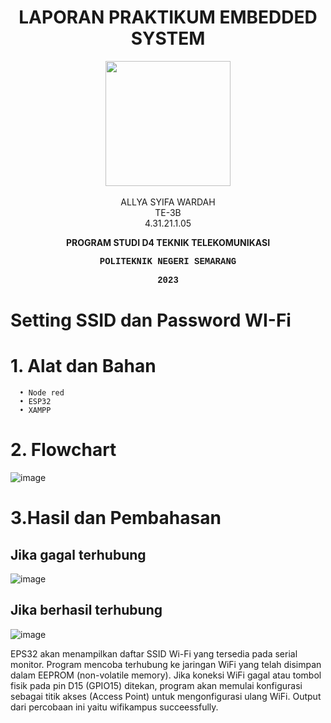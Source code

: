 <h1 align="center">LAPORAN PRAKTIKUM EMBEDDED SYSTEM</h1>
<p align="center">
  <img src="https://en.polines.ac.id/images/logo_bw.jpg" width="200" height="200">
<br>
<br>ALLYA SYIFA WARDAH
<br>TE-3B
<br>4.31.21.1.05</p>
<b><p align="center">PROGRAM STUDI D4 TEKNIK TELEKOMUNIKASI</p>
<p style="font-family:courier;" align="center">POLITEKNIK NEGERI SEMARANG</p>
<p style="font-family:courier;" align="center">2023</p></b>

  

# Setting SSID dan Password WI-Fi
# 1.	Alat dan Bahan
      •	Node red
      •	ESP32
      •	XAMPP
      
# 2. Flowchart
![image](https://github.com/AllyaSyifaWardah/Sistem_Embedded/assets/155618590/98367bf4-39e7-413e-bfb8-6510251a3a15)

# 3.Hasil dan Pembahasan
## Jika gagal terhubung
![image](https://github.com/AllyaSyifaWardah/Sistem_Embedded/assets/155618590/9679bc2c-35dd-4323-a595-8fecb2920555)


## Jika berhasil terhubung
![image](https://github.com/AllyaSyifaWardah/Sistem_Embedded/assets/155618590/0b7d0b45-b2dd-41a1-bf7a-dbf9e6f6ad89)

  EPS32 akan menampilkan daftar SSID Wi-Fi yang tersedia pada serial monitor. 
  Program mencoba terhubung ke jaringan WiFi yang telah disimpan dalam EEPROM (non-volatile memory). 
  Jika koneksi WiFi gagal atau tombol fisik pada pin D15 (GPIO15) ditekan, program akan memulai 
  konfigurasi sebagai titik akses (Access Point) untuk mengonfigurasi ulang WiFi. 
  Output dari percobaan ini yaitu wifikampus succeessfully.



      
